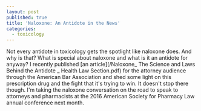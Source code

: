```yaml
---
layout: post
published: true
title: 'Naloxone: An Antidote in the News'
categories:
  - toxicology
---
```


Not every antidote in toxicology gets the spotlight like naloxone does. And why is that? What is special about naloxone and what is it an antidote for anyway? I recently published [an article](/Naloxone_ The Science and Laws Behind the Antidote _ Health Law Section.pdf) for the attorney audience through the American Bar Association and shed some light on this prescription drug and the fight that it's trying to win. It doesn't stop there though. I'm taking the naloxone conversation on the road to speak to attorneys and pharmacists at the 2016 American Society for Pharmacy Law annual conference next month.&nbsp;